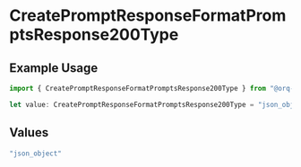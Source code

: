 # CreatePromptResponseFormatPromptsResponse200Type

## Example Usage

```typescript
import { CreatePromptResponseFormatPromptsResponse200Type } from "@orq-ai/node/models/operations";

let value: CreatePromptResponseFormatPromptsResponse200Type = "json_object";
```

## Values

```typescript
"json_object"
```